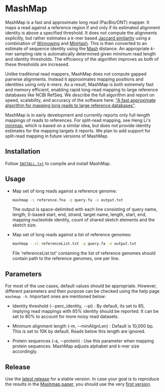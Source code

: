MashMap
========================================================================

MashMap is a fast and approximate long read (PacBio/ONT) mapper. It maps a read against a reference region if and only if its estimated alignment identity is above a specified threshold. It does not compute the alignments explicitly, but rather estimates a *k*-mer based [Jaccard similarity](https://en.wikipedia.org/wiki/Jaccard_index) using a combination of [Winnowing](http://www.cs.princeton.edu/courses/archive/spr05/cos598E/bib/p76-schleimer.pdf) and [MinHash](https://en.wikipedia.org/wiki/MinHash). This is then converted to an estimate of sequence identity using the [Mash](http://mash.readthedocs.org) distance. An appropriate *k*-mer sampling rate is automatically determined given minimum read length and identity thresholds. The efficiency of the algorithm improves as both of these thresholds are increased.

Unlike traditional read mappers, MashMap does not compute gapped pairwise alignments. Instead it approximates mapping positions and identities using only *k*-mers. As a result, MashMap is both extremely fast and memory efficient, enabling rapid long-read mapping to large reference databases like NCBI RefSeq. We describe the full algorithm and report on speed, scalability, and accuracy of the software here: ["A fast approximate algorithm for mapping long reads to large reference databases"](http://biorxiv.org/content/early/2017/01/27/103812).

MashMap is in early development and currently reports only full-length mappings of reads to references. For split-read mapping, see Heng Li's [minimap](https://github.com/lh3/minimap), which is based on a similar idea, but does not provide identity estimates for the mapping targets it reports. We plan to add support for split-read mapping in future versions of MashMap.

## Installation
Follow [`INSTALL.txt`](INSTALL.txt) to compile and install MashMap.

## Usage

* Map set of long reads against a reference genome:
  ```sh
  mashmap -s reference.fna -q query.fa -o output.txt
  ```
  The output is space-delimited with each line consisting of query name, length,
  0-based start, end, strand, target name, length, start, end, mapping nucleotide
  identity, count of shared sketch elements and the sketch size.

* Map set of long reads against a list of reference genomes:
  ```sh
  mashmap --sl referenceList.txt -q query.fa -o output.txt
  ```
  File 'referenceList.txt' containing the list of reference genomes should contain path to the reference genomes, one per line.

## Parameters

For most of the use cases, default values should be appropriate. However, different parameters and their purpose can be checked using the help page `mashmap -h`. Important ones are mentioned below:

* Identity threshold (--perc_identity, --pi) : By default, its set to 85, implying read mappings with 85% identity should be reported. It can be set to 80% to account for more noisy read datasets.

* Minimum alignment length (-m, --minAlignLen) :  Default is 10,000 bp. This is set to 10K by default. Reads below this length are ignored.

* Protein sequences (-a, --protein) : Use this parameter when mapping protein sequences. MashMap adjusts alphabet and k-mer size accordingly.

## Release

Use the [latest release](https://github.com/marbl/MashMap/releases) for a stable version. In case your goal is to reproduce the results in the [Mashmap paper](http://biorxiv.org/content/early/2017/01/27/103812), you should use the very  [first version](https://github.com/marbl/MashMap/releases/tag/v1.0). 
